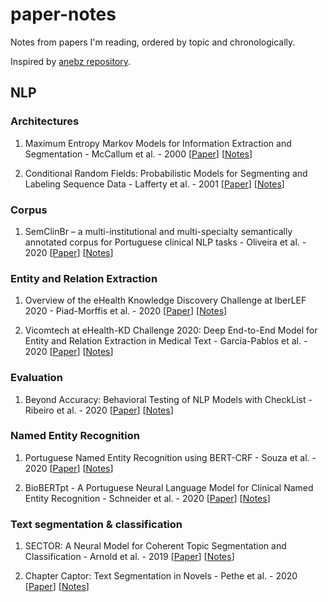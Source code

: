# paper-notes

Notes from papers I'm reading, ordered by topic and chronologically.

Inspired by [anebz repository](https://github.com/anebz/papers).

## NLP

### Architectures

1. Maximum Entropy Markov Models for Information Extraction and Segmentation - McCallum et al. - 2000 [[Paper](http://www.ai.mit.edu/courses/6.891-nlp/READINGS/maxent.pdf)] [[Notes](architectures/2000_MEMM.md)]

2. Conditional Random Fields: Probabilistic Models for Segmenting and Labeling Sequence Data - Lafferty et al. - 2001 [[Paper](https://repository.upenn.edu/cgi/viewcontent.cgi?article=1162&context=cis_papers)] [[Notes](architectures/2001_CRF.md)]

### Corpus

1. SemClinBr – a multi-institutional and multi-specialty semantically annotated corpus for Portuguese clinical NLP tasks - Oliveira et al. - 2020 [[Paper](https://arxiv.org/pdf/2001.10071.pdf)] [[Notes](corpus/2020_SemClinBr.md)]

### Entity and Relation Extraction

1. Overview of the eHealth Knowledge Discovery Challenge at IberLEF 2020 - Piad-Morffis et al. - 2020 [[Paper](http://ceur-ws.org/Vol-2664/eHealth-KD_overview.pdf)] [[Notes](entity_and_relation_extraction/2020_Overview_eHealth.md)]

2. Vicomtech at eHealth-KD Challenge 2020: Deep End-to-End Model for Entity and Relation Extraction in Medical Text - García-Pablos et al. - 2020 [[Paper](http://ceur-ws.org/Vol-2664/eHealth-KD_paper3.pdf)] [[Notes](entity_and_relation_extraction/2020_Vicomtech_eHealth.md)]

### Evaluation

1. Beyond Accuracy: Behavioral Testing of NLP Models with CheckList - Ribeiro et al. - 2020 [[Paper](https://arxiv.org/abs/2005.04118)] [[Notes](evaluation/2020_CheckList.md)]

### Named Entity Recognition

1. Portuguese Named Entity Recognition using BERT-CRF - Souza et al. - 2020 [[Paper](https://arxiv.org/pdf/1909.10649.pdf)] [[Notes](named_entity_recognition/2020_NER_BERT_CRF.md)]

2. BioBERTpt - A Portuguese Neural Language Model for Clinical Named Entity Recognition - Schneider et al. - 2020 [[Paper](https://www.aclweb.org/anthology/2020.clinicalnlp-1.7/)] [[Notes](named_entity_recognition/2020_BioBERTpt.md)]

### Text segmentation & classification

1. SECTOR: A Neural Model for Coherent Topic Segmentation and Classification - Arnold et al. - 2019 [[Paper](https://arxiv.org/abs/1902.04793)] [[Notes](text_segmentation_classification/2019_SECTOR.md)]

2. Chapter Captor: Text Segmentation in Novels - Pethe et al. - 2020 [[Paper](https://www.aclweb.org/anthology/2020.emnlp-main.672/)] [[Notes](text_segmentation_classification/2020_Chapter_Captor.md)]

